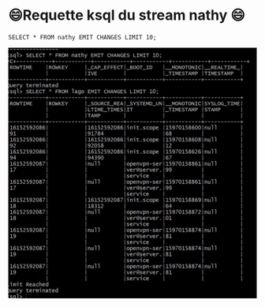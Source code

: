 # :smile:Requette ksql du stream nathy :smile:

``` 
SELECT * FROM nathy EMIT CHANGES LIMIT 10;

```

![image](2.JPG)

